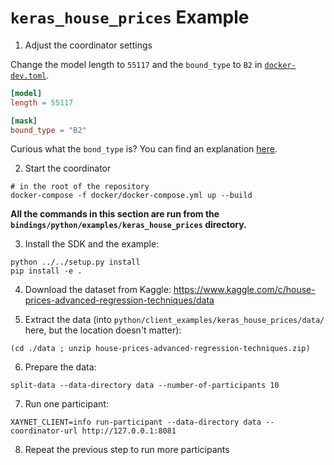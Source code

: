 # `keras_house_prices` Example

1. Adjust the coordinator settings

Change the model length to `55117` and the `bound_type` to `B2`
in [`docker-dev.toml`](../../../../configs/docker-dev.toml).

```toml
[model]
length = 55117

[mask]
bound_type = "B2"
```

Curious what the `bond_type` is? You can find an explanation [here](https://docs.rs/xaynet-core/0.1.0/xaynet_core/mask/index.html#bound-type).

2. Start the coordinator

```shell
# in the root of the repository
docker-compose -f docker/docker-compose.yml up --build
```

**All the commands in this section are run from the
`bindings/python/examples/keras_house_prices` directory.**

3. Install the SDK and the example:

```shell
python ../../setup.py install
pip install -e .
```

4. Download the dataset from Kaggle:
   https://www.kaggle.com/c/house-prices-advanced-regression-techniques/data

5. Extract the data (into
   `python/client_examples/keras_house_prices/data/` here, but the
   location doesn't matter):

```shell
(cd ./data ; unzip house-prices-advanced-regression-techniques.zip)
```

6. Prepare the data:

```shell
split-data --data-directory data --number-of-participants 10
```

7.  Run one participant:

```shell
XAYNET_CLIENT=info run-participant --data-directory data --coordinator-url http://127.0.0.1:8081
```

8. Repeat the previous step to run more participants
